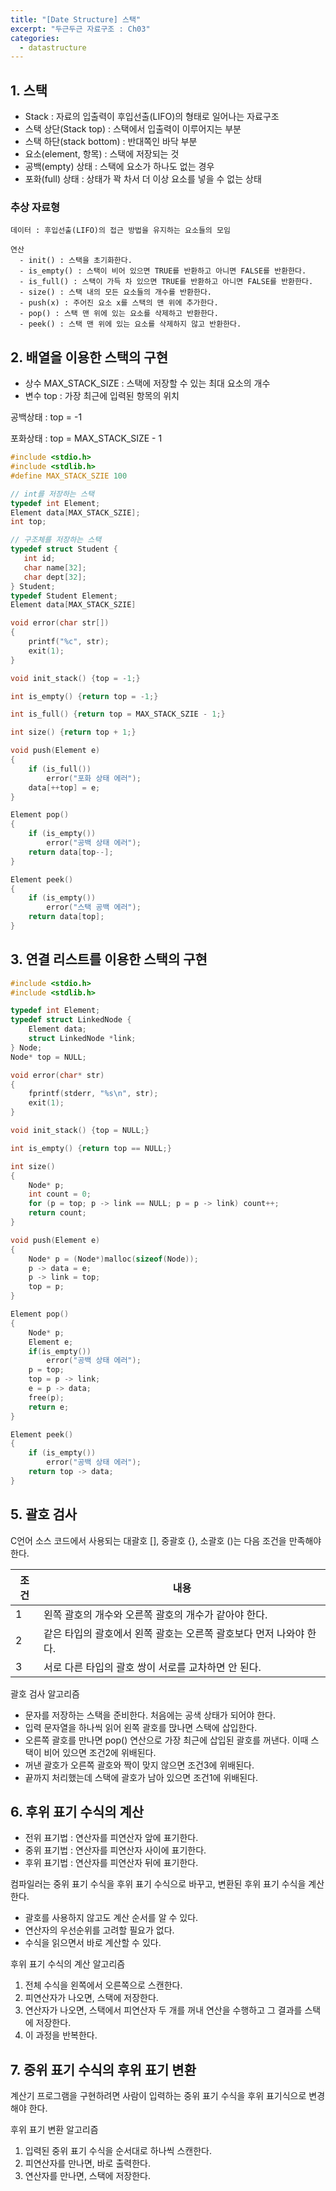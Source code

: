 ```yaml
---
title: "[Date Structure] 스택"
excerpt: "두근두근 자료구조 : Ch03"
categories: 
  - datastructure
---
```

## 1. 스택

- Stack : 자료의 입출력이 후입선출(LIFO)의 형태로 일어나는 자료구조
- 스택 상단(Stack top) : 스택에서 입출력이 이루어지는 부분
- 스택 하단(stack bottom) : 반대쪽인 바닥 부분
- 요소(element, 항목) : 스택에 저장되는 것
- 공백(empty) 상태 : 스택에 요소가 하나도 없는 경우
- 포화(full) 상태 : 상태가 꽉 차서 더 이상 요소를 넣을 수 없는 상태

### 추상 자료형

```adt
데이터 : 후입선출(LIFO)의 접근 방법을 유지하는 요소들의 모임

연산 
  - init() : 스택을 초기화한다.
  - is_empty() : 스택이 비어 있으면 TRUE를 반환하고 아니면 FALSE를 반환한다.
  - is_full() : 스택이 가득 차 있으면 TRUE를 반환하고 아니면 FALSE를 반환한다.
  - size() : 스택 내의 모든 요소들의 개수를 반환한다.
  - push(x) : 주어진 요소 x를 스택의 맨 위에 추가한다.
  - pop() : 스택 맨 위에 있는 요소를 삭제하고 반환한다.
  - peek() : 스택 맨 위에 있는 요소를 삭제하지 않고 반환한다.
```

## 2. 배열을 이용한 스택의 구현

- 상수 MAX_STACK_SIZE : 스택에 저장할 수 있는 최대 요소의 개수
- 변수 top : 가장 최근에 입력된 항목의 위치

공백상태 : top = -1

포화상태 : top = MAX_STACK_SIZE - 1

```c
#include <stdio.h>
#include <stdlib.h>
#define MAX_STACK_SZIE 100
```

```c
// int를 저장하는 스택
typedef int Element;
Element data[MAX_STACK_SZIE];
int top;
```

```c
// 구조체를 저장하는 스택
typedef struct Student {
   int id;
   char name[32];
   char dept[32];
} Student;
typedef Student Element;
Element data[MAX_STACK_SZIE]
```

```c
void error(char str[])
{
    printf("%c", str);
    exit(1);
}
```

```c
void init_stack() {top = -1;}
```

```C
int is_empty() {return top = -1;}
````

```c
int is_full() {return top = MAX_STACK_SZIE - 1;}
```

```c
int size() {return top + 1;}
```

```c
void push(Element e)
{
    if (is_full())
        error("포화 상태 에러");
    data[++top] = e;
}
```

```c
Element pop()
{
    if (is_empty())
        error("공백 상태 에러");
    return data[top--];
}
```

```c
Element peek()
{
    if (is_empty())
        error("스택 공백 에러");
    return data[top];
}
```

## 3. 연결 리스트를 이용한 스택의 구현

```c
#include <stdio.h>
#include <stdlib.h>

typedef int Element;
typedef struct LinkedNode {
    Element data;
    struct LinkedNode *link;
} Node;
Node* top = NULL;

void error(char* str)
{
    fprintf(stderr, "%s\n", str);
    exit(1);
}
```

```c
void init_stack() {top = NULL;}
```

```c
int is_empty() {return top == NULL;}
```

```c
int size()
{
    Node* p;
    int count = 0;
    for (p = top; p -> link == NULL; p = p -> link) count++;
    return count;
}
```

```c
void push(Element e)
{
    Node* p = (Node*)malloc(sizeof(Node));
    p -> data = e;
    p -> link = top;
    top = p;
}
```

```c
Element pop()
{
    Node* p;
    Element e;
    if(is_empty())
        error("공백 상태 에러");
    p = top;
    top = p -> link;
    e = p -> data;
    free(p);
    return e;
}
```

```c
Element peek()
{
    if (is_empty())
        error("공백 상태 에러");
    return top -> data;
}
```

## 5. 괄호 검사

C언어 소스 코드에서 사용되는 대괄호 [], 중괄호 {}, 소괄호 ()는 다음 조건을 만족해야 한다.

|조건|내용|
|---|---|
|1|왼쪽 괄호의 개수와 오른쪽 괄호의 개수가 같아야 한다.|
|2|같은 타입의 괄호에서 왼쪽 괄호는 오른쪽 괄호보다 먼저 나와야 한다.|
|3|서로 다른 타입의 괄호 쌍이 서로를 교차하면 안 된다.|

괄호 검사 알고리즘

- 문자를 저장하는 스택을 준비한다. 처음에는 공색 상태가 되어야 한다.
- 입력 문자열을 하나씩 읽어 왼쪽 괄호를 맍나면 스택에 삽입한다.
- 오른쪽 괄호를 만나면 pop() 연산으로 가장 최근에 삽입된 괄호를 꺼낸다. 이때 스택이 비어 있으면 조건2에 위배된다.
- 꺼낸 괄호가 오른쪽 괄호와 짝이 맞지 않으면 조건3에 위배된다.
- 끝까지 처리했는데 스택에 괄호가 남아 있으면 조건1에 위배된다.

## 6. 후위 표기 수식의 계산

- 전위 표기법 : 연산자를 피연산자 앞에 표기한다.
- 중위 표기법 : 연산자를 피연산자 사이에 표기한다.
- 후위 표기법 : 연산자를 피연산자 뒤에 표기한다.

컴파일러는 중위 표기 수식을 후위 표기 수식으로 바꾸고, 변환된 후위 표기 수식을 계산한다.

- 괄호를 사용하지 않고도 계산 순서를 알 수 있다.
- 연산자의 우선순위를 고려할 필요가 없다.
- 수식을 읽으면서 바로 계산할 수 있다.

후위 표기 수식의 계산 알고리즘

1. 전체 수식을 왼쪽에서 오른쪽으로 스캔한다.
2. 피연산자가 나오면, 스택에 저장한다.
3. 연산자가 나오면, 스택에서 피연산자 두 개를 꺼내 연산을 수행하고 그 결과를 스택에 저장한다.
4. 이 과정을 반복한다.

## 7. 중위 표기 수식의 후위 표기 변환

계산기 프로그램을 구현하려면 사람이 입력하는 중위 표기 수식을 후위 표기식으로 변경해야 한다.

후위 표기 변환 알고리즘

1. 입력된 중위 표기 수식을 순서대로 하나씩 스캔한다.
2. 피연산자를 만나면, 바로 출력한다.
3. 연산자를 만나면, 스택에 저장한다.
